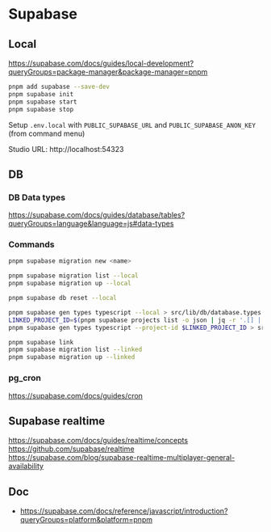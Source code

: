 # Supabase

## Local

https://supabase.com/docs/guides/local-development?queryGroups=package-manager&package-manager=pnpm

```sh
pnpm add supabase --save-dev
pnpm supabase init
pnpm supabase start
pnpm supabase stop
```

Setup `.env.local` with `PUBLIC_SUPABASE_URL` and `PUBLIC_SUPABASE_ANON_KEY` (from command menu)

Studio URL: http://localhost:54323

## DB

### DB Data types

https://supabase.com/docs/guides/database/tables?queryGroups=language&language=js#data-types

### Commands

```sh
pnpm supabase migration new <name>

pnpm supabase migration list --local
pnpm supabase migration up --local

pnpm supabase db reset --local

pnpm supabase gen types typescript --local > src/lib/db/database.types.ts
LINKED_PROJECT_ID=$(pnpm supabase projects list -o json | jq -r '.[] | select(.linked==true) | .id')
pnpm supabase gen types typescript --project-id $LINKED_PROJECT_ID > src/lib/db/database.types.ts
```

```sh
pnpm supabase link
pnpm supabase migration list --linked
pnpm supabase migration up --linked
```

### pg_cron

https://supabase.com/docs/guides/cron

## Supabase realtime

https://supabase.com/docs/guides/realtime/concepts
https://github.com/supabase/realtime
https://supabase.com/blog/supabase-realtime-multiplayer-general-availability

## Doc

- https://supabase.com/docs/reference/javascript/introduction?queryGroups=platform&platform=pnpm
